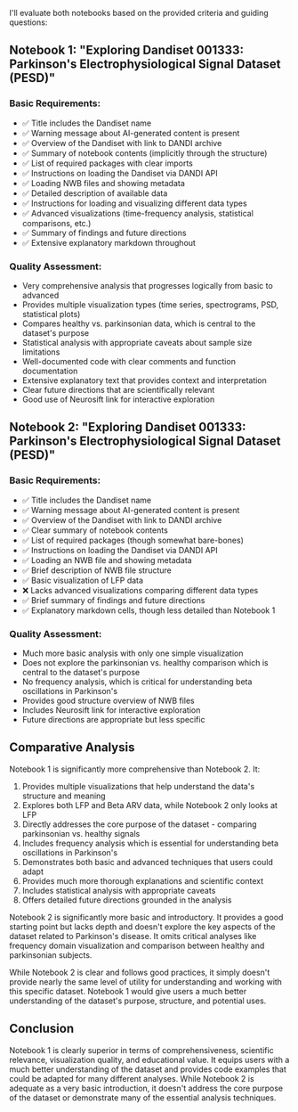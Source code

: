 I'll evaluate both notebooks based on the provided criteria and guiding questions:

## Notebook 1: "Exploring Dandiset 001333: Parkinson's Electrophysiological Signal Dataset (PESD)"

### Basic Requirements:
- ✅ Title includes the Dandiset name
- ✅ Warning message about AI-generated content is present
- ✅ Overview of the Dandiset with link to DANDI archive
- ✅ Summary of notebook contents (implicitly through the structure)
- ✅ List of required packages with clear imports
- ✅ Instructions on loading the Dandiset via DANDI API
- ✅ Loading NWB files and showing metadata
- ✅ Detailed description of available data
- ✅ Instructions for loading and visualizing different data types
- ✅ Advanced visualizations (time-frequency analysis, statistical comparisons, etc.)
- ✅ Summary of findings and future directions
- ✅ Extensive explanatory markdown throughout

### Quality Assessment:
- Very comprehensive analysis that progresses logically from basic to advanced
- Provides multiple visualization types (time series, spectrograms, PSD, statistical plots)
- Compares healthy vs. parkinsonian data, which is central to the dataset's purpose
- Statistical analysis with appropriate caveats about sample size limitations
- Well-documented code with clear comments and function documentation
- Extensive explanatory text that provides context and interpretation
- Clear future directions that are scientifically relevant
- Good use of Neurosift link for interactive exploration

## Notebook 2: "Exploring Dandiset 001333: Parkinson's Electrophysiological Signal Dataset (PESD)"

### Basic Requirements:
- ✅ Title includes the Dandiset name
- ✅ Warning message about AI-generated content is present
- ✅ Overview of the Dandiset with link to DANDI archive
- ✅ Clear summary of notebook contents
- ✅ List of required packages (though somewhat bare-bones)
- ✅ Instructions on loading the Dandiset via DANDI API
- ✅ Loading an NWB file and showing metadata
- ✅ Brief description of NWB file structure
- ✅ Basic visualization of LFP data
- ❌ Lacks advanced visualizations comparing different data types
- ✅ Brief summary of findings and future directions
- ✅ Explanatory markdown cells, though less detailed than Notebook 1

### Quality Assessment:
- Much more basic analysis with only one simple visualization
- Does not explore the parkinsonian vs. healthy comparison which is central to the dataset's purpose
- No frequency analysis, which is critical for understanding beta oscillations in Parkinson's
- Provides good structure overview of NWB files
- Includes Neurosift link for interactive exploration
- Future directions are appropriate but less specific

## Comparative Analysis

Notebook 1 is significantly more comprehensive than Notebook 2. It:
1. Provides multiple visualizations that help understand the data's structure and meaning
2. Explores both LFP and Beta ARV data, while Notebook 2 only looks at LFP
3. Directly addresses the core purpose of the dataset - comparing parkinsonian vs. healthy signals
4. Includes frequency analysis which is essential for understanding beta oscillations in Parkinson's  
5. Demonstrates both basic and advanced techniques that users could adapt
6. Provides much more thorough explanations and scientific context
7. Includes statistical analysis with appropriate caveats
8. Offers detailed future directions grounded in the analysis

Notebook 2 is significantly more basic and introductory. It provides a good starting point but lacks depth and doesn't explore the key aspects of the dataset related to Parkinson's disease. It omits critical analyses like frequency domain visualization and comparison between healthy and parkinsonian subjects.

While Notebook 2 is clear and follows good practices, it simply doesn't provide nearly the same level of utility for understanding and working with this specific dataset. Notebook 1 would give users a much better understanding of the dataset's purpose, structure, and potential uses.

## Conclusion

Notebook 1 is clearly superior in terms of comprehensiveness, scientific relevance, visualization quality, and educational value. It equips users with a much better understanding of the dataset and provides code examples that could be adapted for many different analyses. While Notebook 2 is adequate as a very basic introduction, it doesn't address the core purpose of the dataset or demonstrate many of the essential analysis techniques.